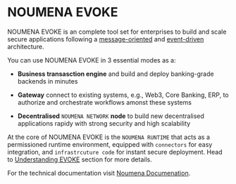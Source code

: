 # NOUMENA EVOKE



NOUMENA EVOKE is an complete tool set for enterprises to build and scale secure applications following a [message-oriented](https://en.wikipedia.org/wiki/Message-oriented_middleware) and [event-driven](https://en.wikipedia.org/wiki/Event-driven_architecture) architecture.

You can use NOUMENA EVOKE in 3 essential modes as a:

* **Business transasction engine** and build and deploy banking-grade backends in minutes

* **Gateway** connect to existing systems, e.g., Web3, Core Banking, ERP, to authorize and orchestrate workflows amonst these systems 

* **Decentralised** `NOUMENA NETWORK` **node** to build new decentralised applications rapidy with strong security and high scalability

At the core of NOUMENA EVOKE is the `NOUMENA RUNTIME` that acts as a permissioned runtime environment, equipped with `connectors` for easy integration, and `infrastrcuture code` for instant secure deployment. Head to [Understanding EVOKE](./Understanding%20EVOKE/Introduction.md) section for more details.

For the technical documentation visit [Noumena Documenation](https://documentation.noumenadigital.com/).

<!--- ## Commands
## Project layout

    mkdocs.yml    # The configuration file.
    docs/
        index.md  # The documentation homepage.
        ...       # Other markdown pages, images and other files.

I like to do something :beer: or something. Or something. --->
## 